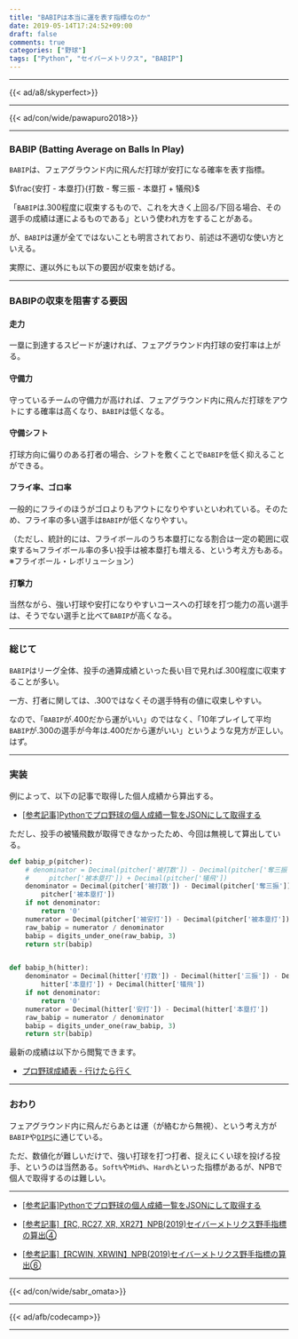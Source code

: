 ```yaml
---
title: "BABIPは本当に運を表す指標なのか"
date: 2019-05-14T17:24:52+09:00
draft: false
comments: true
categories: ["野球"]
tags: ["Python", "セイバーメトリクス", "BABIP"]
---
```


<!--more-->

---

{{< ad/a8/skyperfect>}}

---

{{< ad/con/wide/pawapuro2018>}}

---

### BABIP (Batting Average on Balls In Play)

`BABIP`は、フェアグラウンド内に飛んだ打球が安打になる確率を表す指標。

$\frac{安打 - 本塁打}{打数 - 奪三振 - 本塁打 + 犠飛}$

「`BABIP`は.300程度に収束するもので、これを大きく上回る/下回る場合、その選手の成績は運によるものである」という使われ方をすることがある。

が、`BABIP`は運が全てではないことも明言されており、前述は不適切な使い方といえる。

実際に、運以外にも以下の要因が収束を妨げる。

---

### BABIPの収束を阻害する要因

#### 走力

一塁に到達するスピードが速ければ、フェアグラウンド内打球の安打率は上がる。

#### 守備力

守っているチームの守備力が高ければ、フェアグラウンド内に飛んだ打球をアウトにする確率は高くなり、`BABIP`は低くなる。

#### 守備シフト

打球方向に偏りのある打者の場合、シフトを敷くことで`BABIP`を低く抑えることができる。

#### フライ率、ゴロ率

一般的にフライのほうがゴロよりもアウトになりやすいといわれている。そのため、フライ率の多い選手は`BABIP`が低くなりやすい。

（ただし、統計的には、フライボールのうち本塁打になる割合は一定の範囲に収束する≒フライボール率の多い投手は被本塁打も増える、という考え方もある。※フライボール・レボリューション）

#### 打撃力

当然ながら、強い打球や安打になりやすいコースへの打球を打つ能力の高い選手は、そうでない選手と比べて`BABIP`が高くなる。

---

### 総じて

`BABIP`はリーグ全体、投手の通算成績といった長い目で見れば.300程度に収束することが多い。

一方、打者に関しては、.300ではなくその選手特有の値に収束しやすい。

なので、「`BABIP`が.400だから運がいい」のではなく、「10年プレイして平均`BABIP`が.300の選手が今年は.400だから運がいい」というような見方が正しい。はず。

---

### 実装

例によって、以下の記事で取得した個人成績から算出する。

- [[参考記事]Pythonでプロ野球の個人成績一覧をJSONにして取得する](https://www.ted027.com/post/python-personal-records)

ただし、投手の被犠飛数が取得できなかったため、今回は無視して算出している。

```py:sabr.py
def babip_p(pitcher):
    # denominator = Decimal(pitcher['被打数']) - Decimal(pitcher['奪三振']) - Decimal(
    #     pitcher['被本塁打']) + Decimal(pitcher['犠飛'])
    denominator = Decimal(pitcher['被打数']) - Decimal(pitcher['奪三振']) - Decimal(
        pitcher['被本塁打'])
    if not denominator:
        return '0'
    numerator = Decimal(pitcher['被安打']) - Decimal(pitcher['被本塁打'])
    raw_babip = numerator / denominator
    babip = digits_under_one(raw_babip, 3)
    return str(babip)


def babip_h(hitter):
    denominator = Decimal(hitter['打数']) - Decimal(hitter['三振']) - Decimal(
        hitter['本塁打']) + Decimal(hitter['犠飛'])
    if not denominator:
        return '0'
    numerator = Decimal(hitter['安打']) - Decimal(hitter['本塁打'])
    raw_babip = numerator / denominator
    babip = digits_under_one(raw_babip, 3)
    return str(babip)
```

最新の成績は以下から閲覧できます。

- [プロ野球成績表 - 行けたら行く](https://www.ted027.com/records/)

---

### おわり

フェアグラウンド内に飛んだらあとは運（が絡むから無視）、という考え方が`BABIP`や[`DIPS`](https://www.ted027.com/post/sabr-pitch-fip#dipsという概念)に通じている。

ただ、数値化が難しいだけで、強い打球を打つ打者、捉えにくい球を投げる投手、というのは当然ある。`Soft%`や`Mid%`、`Hard%`といった指標があるが、NPBで個人で取得するのは難しい。

---

- [[参考記事]Pythonでプロ野球の個人成績一覧をJSONにして取得する](https://www.ted027.com/post/python-personal-records)

- [[参考記事]【RC, RC27, XR, XR27】NPB(2019)セイバーメトリクス野手指標の算出④](https://www.ted027.com/post/sabr-hit-rc)

- [[参考記事]【RCWIN, XRWIN】NPB(2019)セイバーメトリクス野手指標の算出⑥](https://www.ted027.com/post/sabr-hit-rcaa)

---

{{< ad/con/wide/sabr_omata>}}

---

{{< ad/afb/codecamp>}}

---
